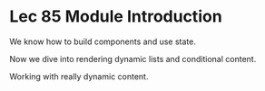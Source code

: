 # Lec 85 Module Introduction

We know how to build components and use state.

Now we dive into rendering dynamic lists and conditional content.

Working with really dynamic content.

